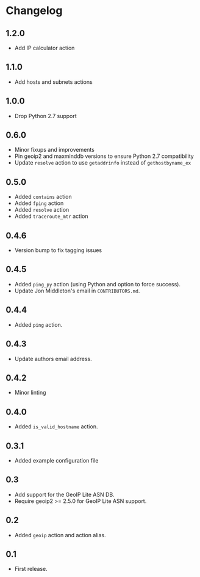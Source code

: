 # Changelog

## 1.2.0

* Add IP calculator action

## 1.1.0

* Add hosts and subnets actions

## 1.0.0

* Drop Python 2.7 support

## 0.6.0

- Minor fixups and improvements
- Pin geoip2 and maxminddb versions to ensure Python 2.7 compatibility
- Update `resolve` action to use `getaddrinfo` instead of `gethostbyname_ex`

## 0.5.0
- Added `contains` action
- Added `fping` action
- Added `resolve` action
- Added `traceroute_mtr` action

## 0.4.6
- Version bump to fix tagging issues

## 0.4.5
- Added `ping_py` action (using Python and option to force success).
- Update Jon Middleton's email in `CONTRIBUTORS.md`.

## 0.4.4
- Added `ping` action.

## 0.4.3
- Update authors email address.

## 0.4.2
- Minor linting

## 0.4.0
- Added `is_valid_hostname` action.

## 0.3.1
- Added example configuration file

## 0.3
- Add support for the GeoIP Lite ASN DB.
- Require geoip2 >= 2.5.0 for GeoIP Lite ASN support.

## 0.2
- Added `geoip` action and action alias.

## 0.1
- First release.
